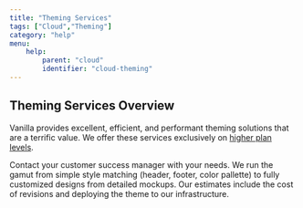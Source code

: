 ```yaml
---
title: "Theming Services"
tags: ["Cloud","Theming"]
category: "help"
menu:
    help:
        parent: "cloud"
        identifier: "cloud-theming"
---
```


## Theming Services Overview

Vanilla provides excellent, efficient, and performant theming solutions that are a terrific value. We offer these services exclusively on [higher plan levels](http://vanillaforums.com/plans).

Contact your customer success manager with your needs. We run the gamut from simple style matching (header, footer, color pallette) to fully customized designs from detailed mockups. Our estimates include the cost of revisions and deploying the theme to our infrastructure.
